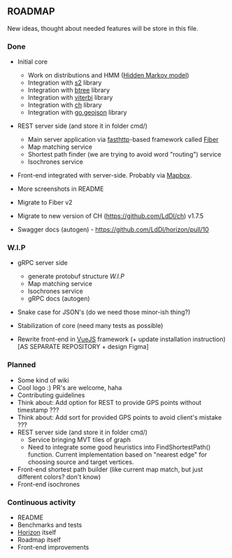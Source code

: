 ## ROADMAP
New ideas, thought about needed features will be store in this file.

### Done
* Initial core
    * Work on distributions and HMM ([Hidden Markov model](https://en.wikipedia.org/wiki/Hidden_Markov_model))
    * Integration with [s2](https://github.com/golang/geo#overview) library
    * Integration with [btree](https://github.com/google/btree#btree-implementation-for-go) library
    * Integration with [viterbi](https://github.com/LdDl/viterbi#viterbi) library
    * Integration with [ch](https://github.com/LdDl/ch) library
    * Integration with [go.geojson](https://github.com/paulmach/go.geojson#gogeojson) library

* REST server side (and store it in folder cmd/)
    * Main server application via [fasthttp](https://github.com/valyala/fasthttp#fasthttp-----)-based framework called [Fiber](https://github.com/gofiber/fiber)
    * Map matching service
    * Shortest path finder (we are trying to avoid word "routing") service
    * Isochrones service

* Front-end integrated with server-side. Probably via [Mapbox](https://github.com/mapbox/mapbox-gl-js).
* More screenshots in README
* Migrate to Fiber v2
* Migrate to new version of CH (https://github.com/LdDl/ch) v1.7.5
* Swagger docs (autogen) - https://github.com/LdDl/horizon/pull/10

### W.I.P
* gRPC server side
    * generate protobuf structure _W.I.P_
    * Map matching service
    * Isochrones service
    * gRPC docs (autogen)

* Snake case for JSON's (do we need those minor-ish thing?)

* Stabilization of core (need many tests as possible)

* Rewrite front-end in [VueJS](https://github.com/vuejs/vue) framework (+ update installation instruction) [AS SEPARATE REPOSITORY + design Figma]

### Planned
* Some kind of wiki
* Cool logo :) PR's are welcome, haha
* Contributing guidelines
* Think about: Add option for REST to provide GPS points without timestamp ???
* Think about: Add sort for provided GPS points to avoid client's mistake ???
* REST server side (and store it in folder cmd/)
    * Service bringing MVT tiles of graph
    * Need to integrate some good heuristics into FindShortestPath() function. Current implementation based on "nearest edge" for choosing source and target vertices.
* Front-end shortest path builder (like current map match, but just different colors? don't know)
* Front-end isochrones

### Continuous activity
* README
* Benchmarks and tests
* [Horizon](cmd/horizon) itself
* Roadmap itself
* Front-end improvements
